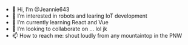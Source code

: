 - 👋 Hi, I’m @Jeannie643
- 👀 I’m interested in robots and learing IoT development
- 🌱 I’m currently learning React and Vue
- 💞️ I’m looking to collaborate on ... lol jk
- 📫 How to reach me: shout loudly from any mountaintop in the PNW

<!---
Jeannie643/Jeannie643 is a ✨ special ✨ repository because its `README.md` (this file) appears on your GitHub profile.
You can click the Preview link to take a look at your changes.
--->
